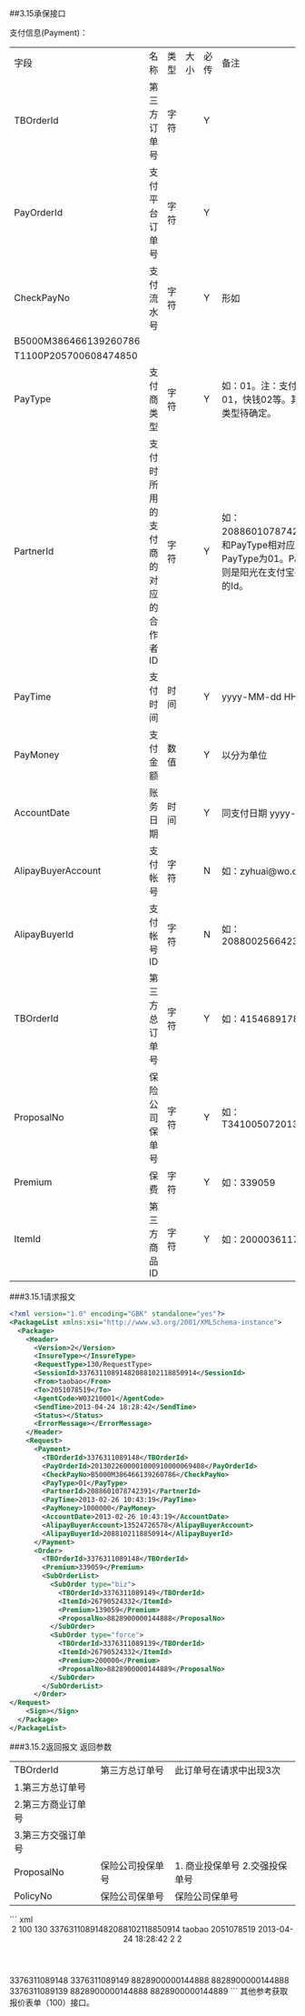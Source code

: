 ##3.15承保接口

支付信息(Payment)：
<table>
   <tr>
      <td>字段</td>
      <td>名称</td>
      <td>类型</td>
      <td>大小</td>
      <td>必传</td>
      <td>备注</td>
   </tr>
   <tr>
      <td>TBOrderId</td>
      <td>第三方订单号</td>
      <td>字符</td>
      <td></td>
      <td>Y</td>
      <td></td>
   </tr>
   <tr>
      <td>PayOrderId</td>
      <td>支付平台订单号</td>
      <td>字符</td>
      <td></td>
      <td>Y</td>
      <td></td>
   </tr>
   <tr>
      <td>CheckPayNo</td>
      <td>支付流水号</td>
      <td>字符</td>
      <td></td>
      <td>Y</td>
      <td>形如</td>
   </tr>
   <tr>
      <td>B5000M386466139260786</td>
   </tr>
   <tr>
      <td>T1100P205700608474850</td>
   </tr>
   <tr>
      <td>PayType</td>
      <td>支付商类型</td>
      <td>字符</td>
      <td></td>
      <td>Y</td>
      <td>如：01。注：支付宝是01，快钱02等。其他支付类型待确定。</td>
   </tr>
   <tr>
      <td>PartnerId</td>
      <td>支付时所用的支付商的对应的合作者ID</td>
      <td>字符</td>
      <td></td>
      <td>Y</td>
      <td>如：2088601078742391，和PayType相对应。如果PayType为01。PartnerId则是阳光在支付宝平台账户的Id。</td>
   </tr>
   <tr>
      <td>PayTime</td>
      <td>支付时间</td>
      <td>时间</td>
      <td></td>
      <td>Y</td>
      <td>yyyy-MM-dd HH:mm:ss</td>
   </tr>
   <tr>
      <td>PayMoney</td>
      <td>支付金额</td>
      <td>数值</td>
      <td></td>
      <td>Y</td>
      <td>以分为单位</td>
   </tr>
   <tr>
      <td>AccountDate</td>
      <td>账务日期</td>
      <td>时间</td>
      <td></td>
      <td>Y</td>
      <td>同支付日期 yyyy-MM-dd</td>
   </tr>
   <tr>
      <td>AlipayBuyerAccount</td>
      <td>支付帐号</td>
      <td>字符</td>
      <td></td>
      <td>N</td>
      <td>如：zyhuai@wo.com.cn</td>
   </tr>
   <tr>
      <td>AlipayBuyerId</td>
      <td>支付帐号ID</td>
      <td>字符</td>
      <td></td>
      <td>N</td>
      <td>如：2088002566423974</td>
   </tr>
   <tr>
      <td>TBOrderId</td>
      <td>第三方总订单号</td>
      <td>字符</td>
      <td></td>
      <td>Y</td>
      <td>如：415468917875548</td>
   </tr>
   <tr>
      <td>ProposalNo</td>
      <td>保险公司保单号</td>
      <td>字符</td>
      <td></td>
      <td>Y</td>
      <td>如：T341005072013000023</td>
   </tr>
   <tr>
      <td>Premium</td>
      <td>保费</td>
      <td>字符</td>
      <td></td>
      <td>Y</td>
      <td>如：339059</td>
   </tr>
   <tr>
      <td>ItemId</td>
      <td>第三方商品ID</td>
      <td>字符</td>
      <td></td>
      <td>Y</td>
      <td>如：2000036117417</td>
   </tr>
</table>

###3.15.1请求报文

```  xml
<?xml version="1.0" encoding="GBK" standalone="yes"?>
<PackageList xmlns:xsi="http://www.w3.org/2001/XMLSchema-instance">
  <Package>
    <Header>
      <Version>2</Version>
      <InsureType></InsureType>
      <RequestType>130/RequestType>
      <SessionId>33763110891482088102118850914</SessionId>
      <From>taobao</From>
      <To>2051078519</To>
      <AgentCode>W03210001</AgentCode>
      <SendTime>2013-04-24 18:28:42</SendTime>
      <Status></Status>
      <ErrorMessage></ErrorMessage>
    </Header>
    <Request>
      <Payment>
        <TBOrderId>3376311089148</TBOrderId>
        <PayOrderId>2013022600001000910000069408</PayOrderId>
        <CheckPayNo>B5000M386466139260786</CheckPayNo>
        <PayType>01</PayType>
        <PartnerId>2088601078742391</PartnerId>
        <PayTime>2013-02-26 10:43:19</PayTime>
        <PayMoney>1000000</PayMoney>
        <AccountDate>2013-02-26 10:43:19</AccountDate>
        <AlipayBuyerAccount>13524726578</AlipayBuyerAccount>
        <AlipayBuyerId>2088102118850914</AlipayBuyerId>
      </Payment>
      <Order>
        <TBOrderId>3376311089148</TBOrderId>
        <Premium>339059</Premium> 
        <SubOrderList>
		  <SubOrder type="biz">
            <TBOrderId>3376311089149</TBOrderId>
            <ItemId>26790524332</ItemId>
            <Premium>139059</Premium>
            <ProposalNo>8828900000144888</ProposalNo>
          </SubOrder>
		  <SubOrder type="force">
            <TBOrderId>3376311089139</TBOrderId>
            <ItemId>26790524332</ItemId>
            <Premium>200000</Premium>
            <ProposalNo>8828900000144889</ProposalNo>
          </SubOrder>
        </SubOrderList>
      </Order>
</Request>
    <Sign></Sign>
  </Package>
</PackageList>
```
###3.15.2返回报文
返回参数
<table>
   <tr>
      <td>TBOrderId</td>
      <td>第三方总订单号</td>
      <td>此订单号在请求中出现3次</td>
   </tr>
   <tr>
      <td>1.第三方总订单号</td>
   </tr>
   <tr>
      <td>2.第三方商业订单号</td>
   </tr>
   <tr>
      <td>3.第三方交强订单号</td>
   </tr>
   <tr>
      <td>ProposalNo</td>
      <td>保险公司投保单号</td>
      <td>1. 商业投保单号 2.交强投保单号</td>
   </tr>
   <tr>
      <td>PolicyNo</td>
      <td>保险公司保单号</td>
      <td>保险公司保单号</td>
   </tr>
</table>
``` xml
<?xml version="1.0" encoding="GBK"?>
<PackageList xmlns:xsi="http://www.w3.org/2001/XMLSchema-instance">
  <Package>
    <Header>
      <Version>2</Version>
      <InsureType>100</InsureType>
      <RequestType>130</RequestType>
      <SessionId>33763110891482088102118850914</SessionId>
      <From>taobao</From>
      <To>2051078519</To>
      <SendTime>2013-04-24 18:28:42</SendTime>
      <Status>2</Status>
      <ErrorMessage>2</ErrorMessage>
    </Header>
    <Sign></Sign>
    <Response>
      <Order>
        <TBOrderId>3376311089148</TBOrderId>
        <SubOrderList>
          <SubOrder type="biz">
          <TBOrderId>3376311089149</TBOrderId>
          <ProposalNo>8828900000144888</ProposalNo>
          <PolicyNo>8828900000144888</PolicyNo>
        </SubOrder>
        <SubOrder type="force">
          <TBOrderId>3376311089139</TBOrderId>
          <ProposalNo>8828900000144888</ProposalNo>
          <PolicyNo>8828900000144889</PolicyNo>
        </SubOrder>
      </SubOrderList>
     </Order>
   </Response>
  </Package>
</PackageList>
```
其他参考获取报价表单（100）接口。